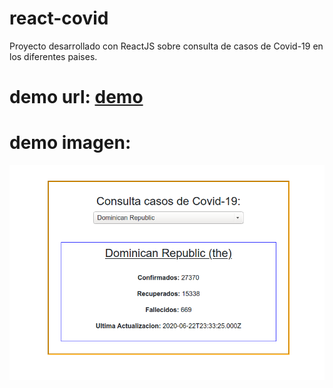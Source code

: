 # react-covid
Proyecto desarrollado con ReactJS sobre consulta de casos de Covid-19 en los diferentes paises.

# demo url: <a href="https://pure-hamlet-45267.herokuapp.com/" target="_blank">demo</a>

# demo imagen:
<img src="https://github.com/nsmdeveloper/react-covid/blob/master/react-covid.png" title="react-covid19-app" />


